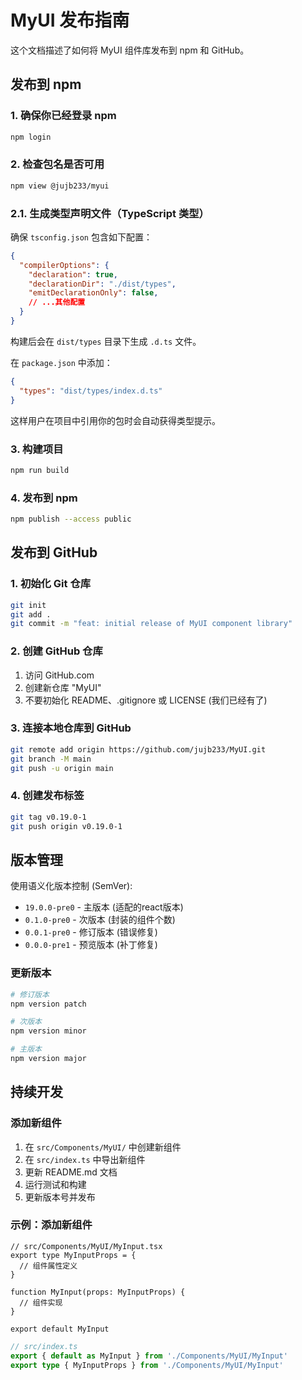 # MyUI 发布指南

这个文档描述了如何将 MyUI 组件库发布到 npm 和 GitHub。

## 发布到 npm

### 1. 确保你已经登录 npm
```bash
npm login
```

### 2. 检查包名是否可用
```bash
npm view @jujb233/myui
```

### 2.1. 生成类型声明文件（TypeScript 类型）
确保 `tsconfig.json` 包含如下配置：
```json
{
  "compilerOptions": {
    "declaration": true,
    "declarationDir": "./dist/types",
    "emitDeclarationOnly": false,
    // ...其他配置
  }
}
```
构建后会在 `dist/types` 目录下生成 `.d.ts` 文件。

在 `package.json` 中添加：
```json
{
  "types": "dist/types/index.d.ts"
}
```
这样用户在项目中引用你的包时会自动获得类型提示。

### 3. 构建项目
```bash
npm run build
```

### 4. 发布到 npm
```bash
npm publish --access public
```

## 发布到 GitHub

### 1. 初始化 Git 仓库
```bash
git init
git add .
git commit -m "feat: initial release of MyUI component library"
```

### 2. 创建 GitHub 仓库
1. 访问 GitHub.com
2. 创建新仓库 "MyUI"
3. 不要初始化 README、.gitignore 或 LICENSE (我们已经有了)

### 3. 连接本地仓库到 GitHub
```bash
git remote add origin https://github.com/jujb233/MyUI.git
git branch -M main
git push -u origin main
```

### 4. 创建发布标签
```bash
git tag v0.19.0-1
git push origin v0.19.0-1
```

## 版本管理

使用语义化版本控制 (SemVer):
- `19.0.0-pre0` - 主版本 (适配的react版本)
- `0.1.0-pre0` - 次版本 (封装的组件个数)
- `0.0.1-pre0` - 修订版本 (错误修复)
- `0.0.0-pre1` - 预览版本 (补丁修复)

### 更新版本
```bash
# 修订版本
npm version patch

# 次版本  
npm version minor

# 主版本
npm version major
```

## 持续开发

### 添加新组件
1. 在 `src/Components/MyUI/` 中创建新组件
2. 在 `src/index.ts` 中导出新组件
3. 更新 README.md 文档
4. 运行测试和构建
5. 更新版本号并发布

### 示例：添加新组件
```tsx
// src/Components/MyUI/MyInput.tsx
export type MyInputProps = {
  // 组件属性定义
}

function MyInput(props: MyInputProps) {
  // 组件实现
}

export default MyInput
```

```ts
// src/index.ts
export { default as MyInput } from './Components/MyUI/MyInput'
export type { MyInputProps } from './Components/MyUI/MyInput'
```
